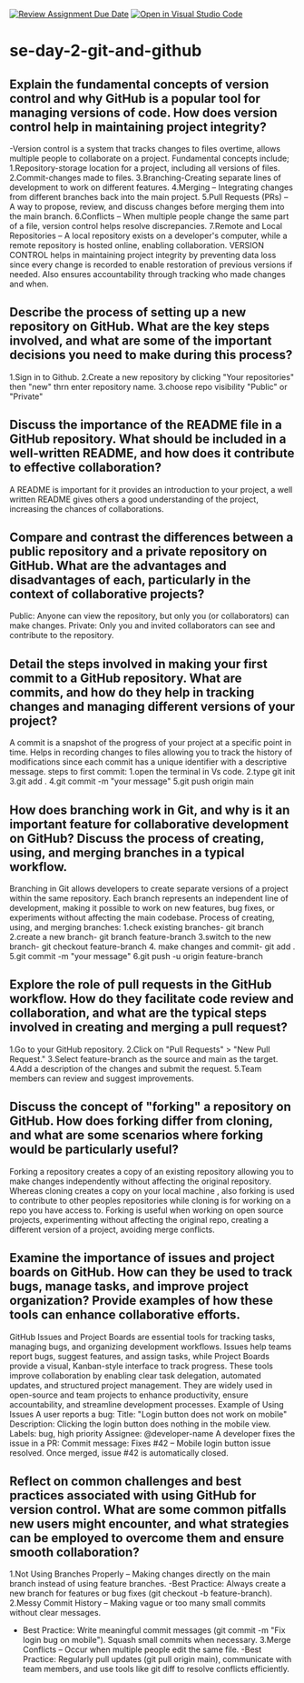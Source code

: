 [![Review Assignment Due Date](https://classroom.github.com/assets/deadline-readme-button-22041afd0340ce965d47ae6ef1cefeee28c7c493a6346c4f15d667ab976d596c.svg)](https://classroom.github.com/a/8wgCKhpZ)
[![Open in Visual Studio Code](https://classroom.github.com/assets/open-in-vscode-2e0aaae1b6195c2367325f4f02e2d04e9abb55f0b24a779b69b11b9e10269abc.svg)](https://classroom.github.com/online_ide?assignment_repo_id=18388035&assignment_repo_type=AssignmentRepo)
# se-day-2-git-and-github
## Explain the fundamental concepts of version control and why GitHub is a popular tool for managing versions of code. How does version control help in maintaining project integrity?
-Version control is a system that tracks changes to files overtime, allows multiple people to collaborate on a project. Fundamental concepts include;
1.Repository-storage location for a project, including all versions of files.
2.Commit-changes made to files.
3.Branching-Creating separate lines of development to work on different features.
4.Merging – Integrating changes from different branches back into the main project.
5.Pull Requests (PRs) – A way to propose, review, and discuss changes before merging them into the main branch.
6.Conflicts – When multiple people change the same part of a file, version control helps resolve discrepancies.
7.Remote and Local Repositories – A local repository exists on a developer's computer, while a remote repository is hosted online, enabling collaboration.
VERSION CONTROL helps in maintaining project integrity by preventing data loss since every change is recorded to enable restoration of previous versions if needed. Also ensures accountability through tracking who made changes and when.

## Describe the process of setting up a new repository on GitHub. What are the key steps involved, and what are some of the important decisions you need to make during this process?
1.Sign in to Github.
2.Create a new repository by clicking "Your repositories" then "new" thrn enter repository name.
3.choose repo visibility "Public" or "Private"

## Discuss the importance of the README file in a GitHub repository. What should be included in a well-written README, and how does it contribute to effective collaboration?
A README is important for it provides an introduction to your project, a well written README gives others a good understanding of the project, increasing the chances of collaborations.

## Compare and contrast the differences between a public repository and a private repository on GitHub. What are the advantages and disadvantages of each, particularly in the context of collaborative projects?
Public: Anyone can view the repository, but only you (or collaborators) can make changes.
Private: Only you and invited collaborators can see and contribute to the repository.

## Detail the steps involved in making your first commit to a GitHub repository. What are commits, and how do they help in tracking changes and managing different versions of your project?
A commit is a snapshot of the progress of your project at a specific point in time. Helps in recording changes to files allowing you to track the history of modifications since each commit has a unique identifier with a descriptive message.
steps to first commit:
1.open the terminal in Vs code.
2.type git init
3.git add .
4.git commit -m "your message"
5.git push origin main

## How does branching work in Git, and why is it an important feature for collaborative development on GitHub? Discuss the process of creating, using, and merging branches in a typical workflow.
Branching in Git allows developers to create separate versions of a project within the same repository. Each branch represents an independent line of development, making it possible to work on new features, bug fixes, or experiments without affecting the main codebase.
Process of creating, using, and merging branches:
1.check existing branches- git branch
2.create a new branch- git branch feature-branch
3.switch to the new branch- git checkout feature-branch
4. make changes and commit- git add . 
5.git commit -m "your message"
6.git push -u origin feature-branch
## Explore the role of pull requests in the GitHub workflow. How do they facilitate code review and collaboration, and what are the typical steps involved in creating and merging a pull request?
1.Go to your GitHub repository.
2.Click on "Pull Requests" > "New Pull Request."
3.Select feature-branch as the source and main as the target.
4.Add a description of the changes and submit the request.
5.Team members can review and suggest improvements.

## Discuss the concept of "forking" a repository on GitHub. How does forking differ from cloning, and what are some scenarios where forking would be particularly useful?
Forking a repository creates a copy of an existing repository allowing you to make changes independently without affecting the original repository. Whereas cloning creates a copy on your local machine , also forking is used to contribute to other peoples repositories while cloning is for working on a repo you have access to.
Forking is useful when working on open source projects, experimenting without affecting the original repo, creating a different version of a project, avoiding merge conflicts.
## Examine the importance of issues and project boards on GitHub. How can they be used to track bugs, manage tasks, and improve project organization? Provide examples of how these tools can enhance collaborative efforts.
GitHub Issues and Project Boards are essential tools for tracking tasks, managing bugs, and organizing development workflows. Issues help teams report bugs, suggest features, and assign tasks, while Project Boards provide a visual, Kanban-style interface to track progress. These tools improve collaboration by enabling clear task delegation, automated updates, and structured project management. They are widely used in open-source and team projects to enhance productivity, ensure accountability, and streamline development processes.
Example of Using Issues
A user reports a bug:
Title: "Login button does not work on mobile"
Description: Clicking the login button does nothing in the mobile view.
Labels: bug, high priority
Assignee: @developer-name
A developer fixes the issue in a PR:
Commit message: Fixes #42 – Mobile login button issue resolved.
Once merged, issue #42 is automatically closed.
## Reflect on common challenges and best practices associated with using GitHub for version control. What are some common pitfalls new users might encounter, and what strategies can be employed to overcome them and ensure smooth collaboration?
1.Not Using Branches Properly – Making changes directly on the main branch instead of using feature branches.
-Best Practice: Always create a new branch for features or bug fixes (git checkout -b feature-branch).
2.Messy Commit History – Making vague or too many small commits without clear messages.
- Best Practice: Write meaningful commit messages (git commit -m "Fix login bug on mobile"). Squash small commits when necessary.
3.Merge Conflicts – Occur when multiple people edit the same file.
-Best Practice: Regularly pull updates (git pull origin main), communicate with team members, and use tools like git diff to resolve conflicts efficiently.
